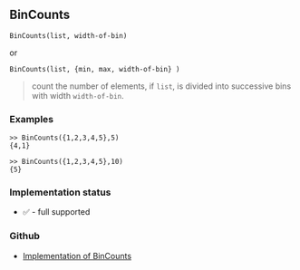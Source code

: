 ## BinCounts

```
BinCounts(list, width-of-bin)
```

or 

```
BinCounts(list, {min, max, width-of-bin} )
```

> count the number of elements, if `list`, is divided into successive bins with width `width-of-bin`.

### Examples

```
>> BinCounts({1,2,3,4,5},5) 
{4,1}

>> BinCounts({1,2,3,4,5},10) 
{5}
```






### Implementation status

* &#x2705; - full supported

### Github

* [Implementation of BinCounts](https://github.com/axkr/symja_android_library/blob/master/symja_android_library/matheclipse-core/src/main/java/org/matheclipse/core/builtin/StatisticsFunctions.java#L944) 

